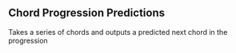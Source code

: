 

## Chord Progression Predictions

Takes a series of chords and outputs a predicted next chord in the progression

